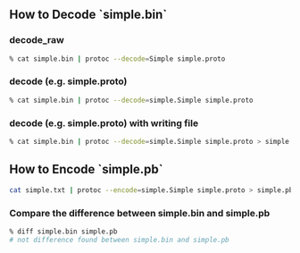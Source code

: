 

<h2> How to Decode `simple.bin` </h2>

<h3> decode_raw </h3>

```bash
% cat simple.bin | protoc --decode=Simple simple.proto
```

<h3> decode (e.g. simple.proto)</h3>

```bash
% cat simple.bin | protoc --decode=simple.Simple simple.proto
```

<h3> decode (e.g. simple.proto) with writing file </h3>

```bash
% cat simple.bin | protoc --decode=simple.Simple simple.proto > simple.txt
```

<h2> How to Encode `simple.pb` </h2>

```bash
cat simple.txt | protoc --encode=simple.Simple simple.proto > simple.pb
```

<h3> Compare the difference between simple.bin and simple.pb </h3>

```bash
% diff simple.bin simple.pb
# not difference found between simple.bin and simple.pb
```